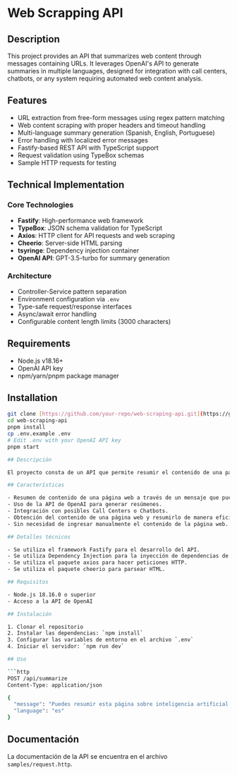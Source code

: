 # Web Scrapping API


## Description

This project provides an API that summarizes web content through messages containing URLs. It leverages OpenAI's API to generate summaries in multiple languages, designed for integration with call centers, chatbots, or any system requiring automated web content analysis.

## Features

- URL extraction from free-form messages using regex pattern matching
- Web content scraping with proper headers and timeout handling
- Multi-language summary generation (Spanish, English, Portuguese)
- Error handling with localized error messages
- Fastify-based REST API with TypeScript support
- Request validation using TypeBox schemas
- Sample HTTP requests for testing

## Technical Implementation

### Core Technologies
- **Fastify**: High-performance web framework
- **TypeBox**: JSON schema validation for TypeScript
- **Axios**: HTTP client for API requests and web scraping
- **Cheerio**: Server-side HTML parsing
- **tsyringe**: Dependency injection container
- **OpenAI API**: GPT-3.5-turbo for summary generation

### Architecture
- Controller-Service pattern separation
- Environment configuration via `.env`
- Type-safe request/response interfaces
- Async/await error handling
- Configurable content length limits (3000 characters)

## Requirements

- Node.js v18.16+
- OpenAI API key
- npm/yarn/pnpm package manager

## Installation

```bash
git clone [https://github.com/your-repo/web-scraping-api.git](https://github.com/your-repo/web-scraping-api.git)
cd web-scraping-api
pnpm install
cp .env.example .env
# Edit .env with your OpenAI API key
pnpm start

## Descripción

El proyecto consta de un API que permite resumir el contenido de una página web a través de un mensaje que puede contener una URL. Esto funcionando con el uso de la API de OpenAI para generar resúmenes, permitiendo la integración con posibles Call Centers o Chatbots, para poder obtener el contenido de una página web y resumirlo de manera eficiente sin tener que ingresar manualmente el contenido de la página web.

## Características

- Resumen de contenido de una página web a través de un mensaje que puede contener una URL.
- Uso de la API de OpenAI para generar resúmenes.
- Integración con posibles Call Centers o Chatbots.
- Obtención del contenido de una página web y resumirlo de manera eficiente.
- Sin necesidad de ingresar manualmente el contenido de la página web.

## Detalles técnicos

- Se utiliza el framework Fastify para el desarrollo del API.
- Se utiliza Dependency Injection para la inyección de dependencias de forma basada en NestJS.
- Se utiliza el paquete axios para hacer peticiones HTTP.
- Se utiliza el paquete cheerio para parsear HTML.

## Requisitos

- Node.js 18.16.0 o superior
- Acceso a la API de OpenAI

## Instalación

1. Clonar el repositorio
2. Instalar las dependencias: `npm install`
3. Configurar las variables de entorno en el archivo `.env`
4. Iniciar el servidor: `npm run dev`

## Uso

```http
POST /api/summarize
Content-Type: application/json

{
  "message": "Puedes resumir esta página sobre inteligencia artificial: https://es.wikipedia.org/wiki/Inteligencia_artificial",
  "language": "es" 
}
```

## Documentación

La documentación de la API se encuentra en el archivo `samples/request.http`.

